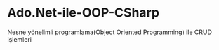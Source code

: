 # Ado.Net-ile-OOP-CSharp
 Nesne yönelimli programlama(Object Oriented Programming) ile CRUD işlemleri
